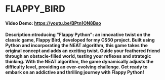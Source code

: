 # FLAPPY_BIRD
#### Video Demo:  <https://youtu.be/BPtn1ON8Bso>
#### Description:ntroducing "Flappy Python": an innovative twist on the classic game, Flappy Bird, developed for my CS50 project. Built using Python and incorporating the NEAT algorithm, this game takes the original concept and adds an exciting twist. Guide your feathered friend through an obstacle-filled world, testing your reflexes and strategic thinking. With the NEAT algorithm, the game dynamically adjusts the difficulty level, providing an ever-evolving challenge. Get ready to embark on an addictive and thrilling journey with Flappy Python!
